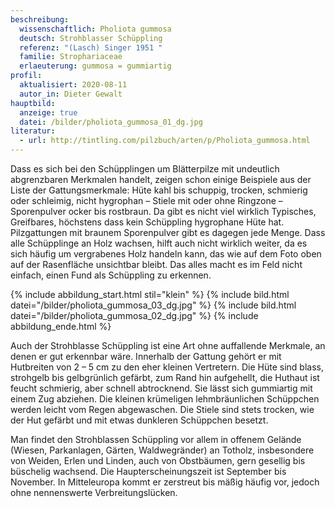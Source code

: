```yaml
---
beschreibung:
  wissenschaftlich: Pholiota gummosa
  deutsch: Strohblasser Schüppling
  referenz: "(Lasch) Singer 1951 "
  familie: Strophariaceae
  erlaeuterung: gummosa = gummiartig
profil:
  aktualisiert: 2020-08-11
  autor_in: Dieter Gewalt
hauptbild:
  anzeige: true
  datei: /bilder/pholiota_gummosa_01_dg.jpg
literatur:
  - url: http://tintling.com/pilzbuch/arten/p/Pholiota_gummosa.html
---
```

Dass es sich bei den Schüpplingen um Blätterpilze mit undeutlich abgrenzbaren Merkmalen handelt, zeigen schon einige Beispiele aus der Liste der Gattungsmerkmale: Hüte kahl bis schuppig, trocken, schmierig oder schleimig, nicht hygrophan – Stiele mit oder ohne Ringzone – Sporenpulver ocker bis rostbraun. Da gibt es nicht viel wirklich Typisches, Greifbares, höchstens dass kein Schüppling hygrophane Hüte hat. Pilzgattungen mit braunem Sporenpulver gibt es dagegen jede Menge. Dass alle Schüpplinge an Holz wachsen, hilft auch nicht wirklich weiter, da es sich häufig um vergrabenes Holz handeln kann, das wie auf dem Foto oben auf der Rasenfläche unsichtbar bleibt. Das alles macht es im Feld nicht einfach, einen Fund als Schüppling zu erkennen.

{% include abbildung_start.html stil="klein" %}
{% include bild.html datei="/bilder/pholiota_gummosa_03_dg.jpg" %}
{% include bild.html datei="/bilder/pholiota_gummosa_02_dg.jpg" %}
{% include abbildung_ende.html %}

Auch der Strohblasse Schüppling ist eine Art ohne auffallende Merkmale, an denen er gut erkennbar wäre. Innerhalb der Gattung gehört er mit Hutbreiten von 2 – 5 cm zu den eher kleinen Vertretern. Die Hüte sind blass, strohgelb bis gelbgrünlich gefärbt, zum Rand hin aufgehellt, die Huthaut ist feucht schmierig, aber schnell abtrocknend. Sie lässt sich gummiartig mit einem Zug abziehen. Die kleinen krümeligen lehmbräunlichen Schüppchen werden leicht vom Regen abgewaschen. Die Stiele sind stets trocken, wie der Hut gefärbt und mit etwas dunkleren Schüppchen besetzt.

Man findet den Strohblassen Schüppling vor allem in offenem Gelände (Wiesen, Parkanlagen, Gärten, Waldwegränder) an Totholz, insbesondere von Weiden, Erlen und Linden, auch von Obstbäumen, gern gesellig bis büschelig wachsend. Die Haupterscheinungszeit ist September bis November. In Mitteleuropa kommt er zerstreut bis mäßig häufig vor, jedoch ohne nennenswerte Verbreitungslücken.